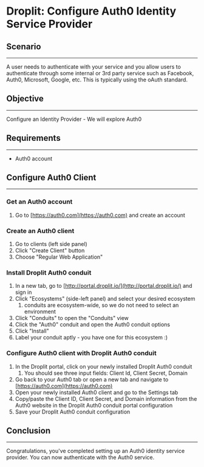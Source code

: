 # Droplit: Configure Auth0 Identity Service Provider

## Scenario

---

A user needs to authenticate with your service and you allow users to authenticate through some internal or 3rd party service such as Facebook, Auth0, Microsoft, Google, etc. This is typically using the oAuth standard.

## Objective

---

Configure an Identity Provider - We will explore Auth0

## Requirements

---

* Auth0 account

## Configure Auth0 Client

---

### Get an Auth0 account

1. Go to [https://auth0.com](https://auth0.com) and create an account

### Create an Auth0 client

1. Go to clients \(left side panel\)
2. Click "Create Client" button
3. Choose "Regular Web Application"

### Install Droplit Auth0 conduit

1. In a new tab, go to [http://portal.droplit.io/](http://portal.droplit.io/) and sign in
2. Click "Ecosystems" \(side-left panel\) and select your desired ecosystem
   1. conduits are ecosystem-wide, so we do not need to select an environment
3. Click "Conduits" to open the "Conduits" view
4. Click the "Auth0" conduit and open the Auth0 conduit options
5. Click "Install"
6. Label your conduit aptly - you have one for this ecosystem :\)

### Configure Auth0 client with Droplit Auth0 conduit

1. In the Droplit portal, click on your newly installed Droplit Auth0 conduit
   1. You should see three input fields: Client Id, Client Secret, Domain
2. Go back to your Auth0 tab or open a new tab and navigate to [https://auth0.com](https://auth0.com)
3. Open your newly installed Auth0 client and go to the Settings tab
4. Copy/paste the Client ID, Client Secret, and Domain information from the Auth0 website in the Droplit Auth0 conduit portal configuration
5. Save your Droplit Auth0 conduit configuration

## Conclusion

---

Congratulations, you've completed setting up an Auth0 identity service provider. You can now authenticate with the Auth0 service. 

